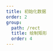 ```yaml
---
title: 初始化数据
order: 2
group:
  path: /rect
  title: 绘制矩形
  order: 4
---
```


<code src="./initData.tsx" compact="true" defaultShowCode="true"></code>
